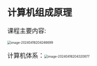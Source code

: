 ## 计算机组成原理

课程主要内容:

<img src="C:\Users\cloak\AppData\Roaming\Typora\typora-user-images\image-20240416204246699.png" alt="image-20240416204246699" style="zoom:50%;" />

计算机体系：<img src="C:\Users\cloak\AppData\Roaming\Typora\typora-user-images\image-20240416204320877.png" alt="image-20240416204320877" style="zoom: 50%;" />



